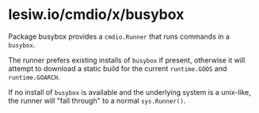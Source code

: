 # lesiw.io/cmdio/x/busybox

Package busybox provides a `cmdio.Runner` that runs commands in a `busybox`.

The runner prefers existing installs of `busybox` if present, otherwise it will
attempt to download a static build for the current `runtime.GOOS` and
`runtime.GOARCH`.

If no install of `busybox` is available and the underlying system is a
unix-like, the runner will "fall through" to a normal `sys.Runner()`.

